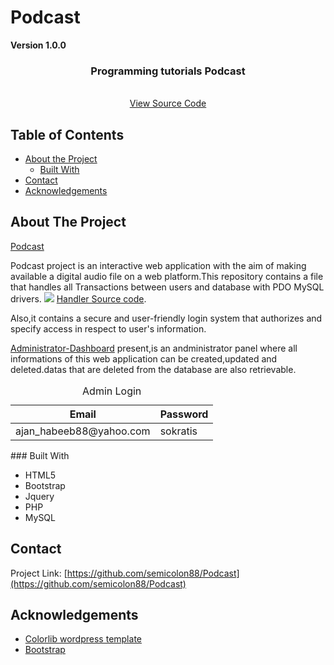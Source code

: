 # Podcast

**Version 1.0.0**




  <h3 align="center">Programming tutorials Podcast</h3>

  <p align="center">
    <br />
    <a href="github.com/Semicolon88/Podcast">View Source Code</a>
  </p>
</p>



<!-- TABLE OF CONTENTS -->
## Table of Contents

* [About the Project](#about-the-project)
  * [Built With](#built-with)
* [Contact](#contact)
* [Acknowledgements](#acknowledgements)



<!-- ABOUT THE PROJECT -->
## About The Project

[Podcast](https://github.com/Semicolon88/Podcast/blob/master/Screen%20Shot%202020-07-21%20at%205.32.46%20PM.png)


Podcast project is an interactive web application with the aim of making available a digital audio file on a web platform.This repository contains a file that handles all Transactions between users and database with PDO MySQL drivers. <img src='https://github.com/Semicolon88/Podcast/blob/master/Screen%20Shot%202020-07-21%20at%205.34.41%20PM.png'> [Handler Source code](https://github.com/Semicolon88/Podcast/blob/master/Classes/Podcast.php).

Also,it contains a secure and user-friendly login system that authorizes and specify access in respect to
user's information.

[Administrator-Dashboard](https://github.com/Semicolon88/Podcast/tree/master/View/Admin/concept-master/pages) present,is an andministrator panel where all informations of this web application can be created,updated and deleted.datas that are deleted from the database are also retrievable.
<table>
    <caption>Admin Login</caption>
    <thead>
        <tr>
          <th>Email</th>
          <th>Password</th>
        </tr>
    </thead>
    <tbody>
        <tr>
          <td>ajan_habeeb88@yahoo.com</td>
          <td>sokratis</td>
        </tr>
    </thead>
</table>
### Built With
<ul>
   <li>HTML5</li>
   <li>Bootstrap</li>
   <li>Jquery</li>
   <li>PHP</li>
   <li>MySQL</li>
</ul>

<!-- CONTACT -->
## Contact

Project Link: [https://github.com/semicolon88/Podcast](https://github.com/semicolon88/Podcast)

<!-- ACKNOWLEDGEMENTS -->
## Acknowledgements
* [Colorlib wordpress template](https://colorlib.com/wp/templates)
* [Bootstrap](https://getbootstrap.com)
